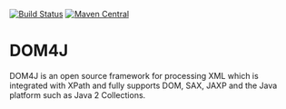 [![Build Status](https://travis-ci.org/dom4j/dom4j.svg?branch=master)](https://travis-ci.org/dom4j/dom4j)
[![Maven Central](https://maven-badges.herokuapp.com/maven-central/org.dom4j/dom4j/badge.svg)](https://maven-badges.herokuapp.com/maven-central/org.dom4j/dom4j)

# DOM4J

DOM4J is an open source framework for processing XML which is integrated with XPath and fully supports DOM, SAX, JAXP and the Java platform such as Java 2 Collections.
